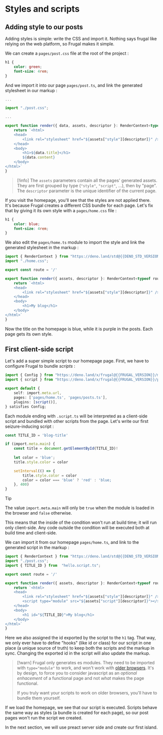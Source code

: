 # Styles and scripts

## Adding style to our posts

Adding styles is simple: write the CSS and import it. Nothing says frugal like relying on the web platform, so Frugal makes it simple.

We can create a `pages/post.css` file at the root of the project :

```css filename=pages/post.css
h1 {
    color: green;
    font-size: 4rem;
}
```

And we import it into our page `pages/post.ts`, and link the generated stylesheet in our markup :

```ts filename=pages/post.ts lines=[3,7,9-11]
...

import "./post.css";

...

export function render({ data, assets, descriptor }: RenderContext<typeof route, Data> ) {
    return `<html>
    <head>
        <link rel="stylesheet" href="${assets["style"][descriptor]}" />
    </head>
    <body>
        <h1>${data.title}</h1>
        ${data.content}
    </body>
</html>`
}
```

> [!info]
> The `assets` parameters contain all the pages' generated assets. They are first grouped by type (`"style"`, `"script"`, ...), then by "page". The `descriptor` parameter is the unique identifier of the current page.

If you visit the homepage, you'll see that the styles are not applied there. It's because Frugal creates a different CSS bundle for each page. Let's fix that by giving it its own style with a `pages/home.css` file :

```css filename=pages/home.css
h1 {
    color: blue;
    font-size: 4rem;
}
```

We also edit the `pages/home.ts` module to import the style and link the generated stylesheet in the markup :

```ts filename=page/home.ts lines=[1-2,6,8-10]
import { RenderContext } from "https://deno.land/std@{{DENO_STD_VERSION}}/page.ts"
import "./home.css";

export const route = '/'

export function render({ assets, descriptor }: RenderContext<typeof route>) {
    return `<html>
    <head>
        <link rel="stylesheet" href="${assets["style"][descriptor]}" />
    </head>
    <body>
        <h1>My blog</h1>
    </body>
</html>`
}
```

Now the title on the homepage is blue, while it is purple in the posts. Each page gets its own style.

## First client-side script

Let's add a super simple script to our homepage page. First, we have to configure Frugal to bundle _scripts_ :

```ts filename=frugal.config.ts lines=[7]
import { Config } from "https://deno.land/x/frugal@{{FRUGAL_VERSION}}/mod.ts"
import { script } from "https://deno.land/x/frugal@{{FRUGAL_VERSION}}/plugins/script.ts"

export default {
    self: import.meta.url,
    pages: ['pages/home.ts', 'pages/posts.ts'],
    plugins: [script()],
} satisfies Config;
```

Each module ending with `.script.ts` will be interpreted as a client-side script and bundled with other scripts from the page. Let's write our first seizure-inducing script :

```ts filename=hello.script.ts
const TITLE_ID = 'blog-title'

if (import.meta.main) {
    const title = document.getElementById(TITLE_ID)!
    
    let color = 'blue';
    title.style.color = color

    setInterval(() => {
        title.style.color = color
        color = color === 'blue' ? 'red' : 'blue;
    }, 400)
}
```

> [!tip]
> The value `import.meta.main` will only be `true` when the module is loaded in the browser and `false` otherwise.
>
> This means that the inside of the condition won't run at build time; it will run only client-side. Any code outside the condition will be executed both at build time and client-side.

We can import it from our homepage `pages/home.ts`, and link to the generated script in the markup :

```ts filename=page/home.ts lines=[3,11,14]
import { RenderContext } from "https://deno.land/std@{{DENO_STD_VERSION}}/page.ts"
import "./post.css";
import { TITLE_ID } from  "hello.script.ts";

export const route = '/'

export function render({ assets, descriptor }: RenderContext<typeof route>) {
    return `<html>
    <head>
        <link rel="stylesheet" href="${assets["style"][descriptor]}" />
        <script type="module" src="${assets["script"][descriptor]}"></script>
    </head>
    <body>
        <h1 id="${TITLE_ID}">My blog</h1>
    </body>
</html>`
}
```

Here we also assigned the id exported by the script to the `h1` tag. That way, we only ever have to define "hooks" (like id or class) for our script in one place (a unique source of truth) to keep both the scripts and the markup in sync. Changing the exported id in the script will also update the markup.

> [!warn]
> Frugal only generates es modules. They need to be imported with `type="module"` to work, and won't work with [older browsers](https://caniuse.com/es6-module). It's by design, to force you to consider javascript as an _optional enhacement_ of a functional page and not _what_ makes the page functional.
>
> If you truly want your scripts to work on older browsers, you'll have to bundle them yourself.

If we load the homepage, we see that our script is executed. Scripts behave the same way as styles (a bundle is created for each page), so our post pages won't run the script we created.

In the next section, we will use preact server side and create our first island.
